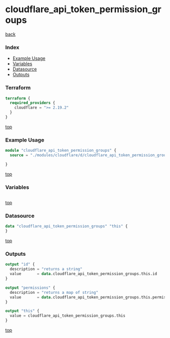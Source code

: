# cloudflare_api_token_permission_groups

[back](../cloudflare.md)

### Index

- [Example Usage](#example-usage)
- [Variables](#variables)
- [Datasource](#datasource)
- [Outputs](#outputs)

### Terraform

```terraform
terraform {
  required_providers {
    cloudflare = ">= 2.19.2"
  }
}
```

[top](#index)

### Example Usage

```terraform
module "cloudflare_api_token_permission_groups" {
  source = "./modules/cloudflare/d/cloudflare_api_token_permission_groups"

}
```

[top](#index)

### Variables

```terraform
```

[top](#index)

### Datasource

```terraform
data "cloudflare_api_token_permission_groups" "this" {
}
```

[top](#index)

### Outputs

```terraform
output "id" {
  description = "returns a string"
  value       = data.cloudflare_api_token_permission_groups.this.id
}

output "permissions" {
  description = "returns a map of string"
  value       = data.cloudflare_api_token_permission_groups.this.permissions
}

output "this" {
  value = cloudflare_api_token_permission_groups.this
}
```

[top](#index)